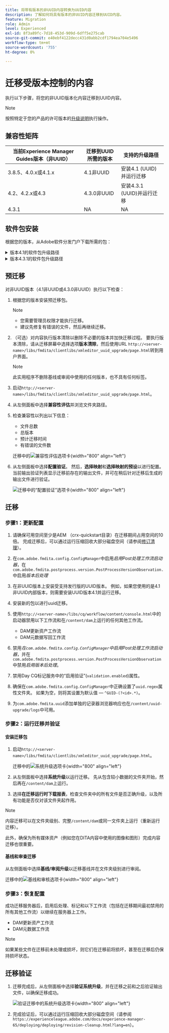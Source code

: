 ```yaml
---
title: 将带有版本的非UUID内容转换为UUID内容
description: 了解如何将具有版本的非UUID内容迁移到UUID内容。
feature: Migration
role: Admin
level: Experienced
exl-id: 8f3a89fc-7d18-453d-909d-6dff5e275cab
source-git-commit: e40ebf4122decc431d0abb2cdf1794ea704e5496
workflow-type: tm+mt
source-wordcount: '755'
ht-degree: 0%

---
```


# 迁移受版本控制的内容

执行以下步骤，将您的非UUID版本化内容迁移到UUID内容。

>[!NOTE]
>
>按照特定于您的产品的许可版本的[升级说明](./upgrade-xml-documentation.md)执行操作。

## 兼容性矩阵

| 当前Experience Manager Guides版本（非UUID） | 迁移到UUID所需的版本 | 支持的升级路径 |
|---|---|---|
| 3.8.5、4.0.x或4.1.x | 4.1非UUID | 安装4.1 (UUID)并运行迁移 |
| 4.2、4.2.x或4.3 | 4.3.0非UUID | 安装4.3.1 (UUID)并运行迁移 |
| 4.3.1 | NA | NA |

## 软件包安装

根据您的版本，从Adobe软件分发门户下载所需的包：
<details>
<summary>  版本4.1的软件包升级路径</summary>

1. **预迁移**：[com.adobe.guides.pre-uuid-migration-1.0.9.zip](https://experience.adobe.com/#/downloads/content/software-distribution/en/aem.html?package=%2Fcontent%2Fsoftware-distribution%2Fen%2Fdetails.html%2Fcontent%2Fdam%2Faem%2Fpublic%2Faemdox%2Fother-packages%2Fuuid-migration%2F1-0%2Fcom.adobe.guides.pre-uuid-migration-1.0.9.zip)
1. **迁移**：[com.adobe.guides.uuid-upgrade-1.0.19.zip](https://experience.adobe.com/#/downloads/content/software-distribution/en/aem.html?package=%2Fcontent%2Fsoftware-distribution%2Fen%2Fdetails.html%2Fcontent%2Fdam%2Faem%2Fpublic%2Faemdox%2Fother-packages%2Fuuid-migration%2F1-0%2Fcom.adobe.guides.uuid-upgrade-1.0.19.zip)
</details>


<details>
<summary> 版本4.3.1的软件包升级路径</summary>

1. **预迁移**：[com.adobe.guides.pre-uuid-migration-1.1.3.zip](https://experience.adobe.com/#/downloads/content/software-distribution/en/aem.html?package=%2Fcontent%2Fsoftware-distribution%2Fen%2Fdetails.html%2Fcontent%2Fdam%2Faem%2Fpublic%2Faemdox%2Fother-packages%2Fuuid-migration%2Fcom.adobe.guides.pre-uuid-migration-1.1.3.zip)
1. **迁移**：[com.adobe.guides.uuid-upgrade-1.1.15.zip](https://experience.adobe.com/#/downloads/content/software-distribution/en/aem.html?package=%2Fcontent%2Fsoftware-distribution%2Fen%2Fdetails.html%2Fcontent%2Fdam%2Faem%2Fpublic%2Faemdox%2Fother-packages%2Fuuid-migration%2Fcom.adobe.guides.uuid-upgrade-1.1.15.zip)

</details>

## 预迁移

对非UUID版本（4.1非UUID或4.3.0非UUID）执行以下检查：

1. 根据您的版本安装预迁移包。

   >[!NOTE]
   >
   >* 您需要管理员权限才能执行迁移。
   >* 建议先修复有错误的文件，然后再继续迁移。

1. （可选）对内容执行版本清除以删除不必要的版本并加快迁移过程。 要执行版本清除，请从迁移屏幕中选择选项&#x200B;**版本清除**，然后使用URL `http://<server- name>/libs/fmdita/clientlibs/xmleditor_uuid_upgrade/page.html`转到用户界面。
   >[!NOTE]
   >
   >此实用程序不删除基线或审阅中使用的任何版本，也不具有任何标签。

1. 启动`http://<server-name>/libs/fmdita/clientlibs/xmleditor_uuid_upgrade/page.html`。
1. 从左侧面板中选择&#x200B;**兼容性评估**&#x200B;并浏览文件夹路径。
1. 检查兼容性以列出以下信息：
   * 文件总数
   * 总版本
   * 预计迁移时间
   * 有错误的文件数

   迁移中的![兼容性评估选项卡](assets/migration-compatibility-assessment.png){width="800" align="left"}


1. 从左侧面板中选择&#x200B;**配置验证**。 然后，**选择映射**&#x200B;和&#x200B;**选择映射的预设**&#x200B;以进行配置。 当前输出验证列表显示迁移前存在的输出文件，并可在稍后针对迁移后生成的输出文件进行验证。

   ![迁移中的“配置验证”选项卡](assets/migration-configure-validation.png){width="800" align="left"}




## 迁移

### 步骤1：更新配置

1. 请确保可用空间至少是AEM （crx-quickstart目录）在迁移期间占用空间的10倍。 完成迁移后，可以通过运行压缩回收大部分磁盘空间（请参阅[修订清理](https://experienceleague.adobe.com/docs/experience-manager-65/deploying/deploying/revision-cleanup.html?lang=en)）。

1. 在`com.adobe.fmdita.config.ConfigManager`中启用&#x200B;*启用Post处理工作流启动器*，在`com.adobe.fmdita.postprocess.version.PostProcessVersionObservation.`中启用&#x200B;*版本后处理*

1. 在非UUID版本上安装受支持发行版的UUID版本。 例如，如果您使用的是4.1非UUID内部版本，则需要安装UUID版本4.1并运行迁移。

1. 安装新的包以进行uuid迁移。

1. 使用`http://<server-name>/libs/cq/workflow/content/console.html`中的启动器禁用以下工作流和在`/content/dam`上运行的任何其他工作流。

   * DAM更新资产工作流
   * DAM元数据写回工作流

1. 禁用&#x200B;*在`com.adobe.fmdita.config.ConfigManager`中启用Post处理工作流启动器*，并在`com.adobe.fmdita.postprocess.version.PostProcessVersionObservation`中禁用&#x200B;*启用版本后处理*。

1. 禁用Day CQ标记服务中的“启用验证”(`validation.enabled`)属性。

1. 确保在`com.adobe.fmdita.config.ConfigManager`中正确设置了`uuid.regex`属性文件夹。 如果为空，则将其设置为默认值 — `^GUID-(?<id>.*)`。
1. 为`com.adobe.fmdita.uuid`添加单独的记录器浏览器响应也在`/content/uuid-upgrade/logs`中可用。

### 步骤2：运行迁移并验证

#### 安装迁移包

1. 启动`http://<server-name>/libs/fmdita/clientlibs/xmleditor_uuid_upgrade/page.html`。

   迁移中的![系统升级选项卡](assets/migration-system-upgrade.png){width="800" align="left"}

1. 从左侧面板中选择&#x200B;**系统升级**&#x200B;以运行迁移。 先从包含较小数据的文件夹开始，然后再在`/content/dam`上运行。

1. 选择&#x200B;**在迁移运行时下载报表**，检查文件夹中的所有文件是否正确升级，以及所有功能是否仅对该文件夹起作用。


>[!NOTE]
>
> 内容迁移可以在文件夹级别、完整`/content/dam`或同一文件夹上运行（重新运行迁移）。

此外，确保为所有媒体资产（例如您在DITA内容中使用的图像和图形）完成内容迁移也很重要。

#### 基线和审查迁移

从左侧面板中选择&#x200B;**基线/审阅升级**&#x200B;以迁移基线并在文件夹级别进行审阅。

迁移中的![基线和审核选项卡](assets/migration-baseline-review-upgrade.png){width="800" align="left"}


### 步骤3：恢复配置

成功迁移服务器后，启用后处理、标记和以下工作流（包括在迁移期间最初禁用的所有其他工作流）以继续在服务器上工作。

* DAM更新资产工作流
* DAM元数据工作流

>[!NOTE]
>
>如果某些文件在迁移前未处理或损坏，则它们在迁移前将损坏，甚至在迁移后仍保持损坏状态。

## 迁移验证

1. 迁移完成后，从左侧面板中选择&#x200B;**验证系统升级**，并在迁移之前和之后验证输出文件，以确保迁移成功。

   ![验证迁移中的系统升级选项卡](assets/migration-validate-system-upgrade.png){width="800" align="left"}


1. 完成验证后，可以通过运行压缩回收大部分磁盘空间（请参阅`https://experienceleague.adobe.com/docs/experience-manager-65/deploying/deploying/revision-cleanup.html?lang=en`）。
